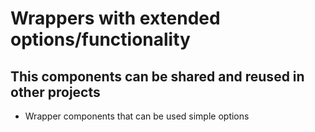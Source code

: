 # Wrappers with extended options/functionality
## This components can be shared and reused in other projects


* Wrapper components that can be used simple options